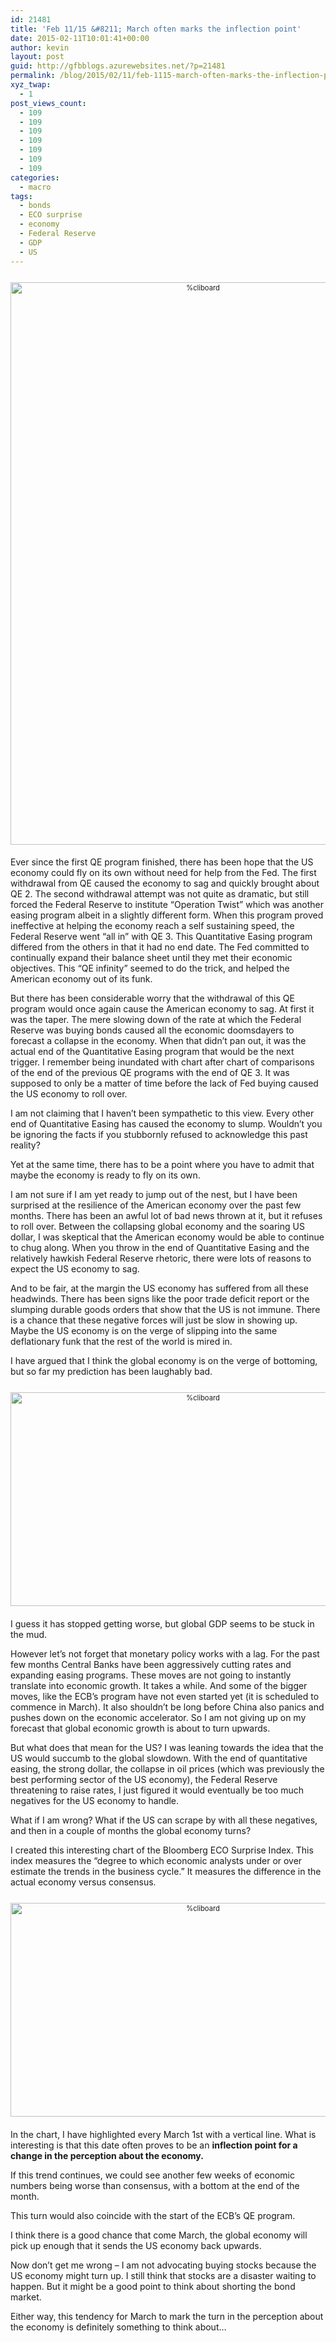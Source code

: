 ```yaml
---
id: 21481
title: 'Feb 11/15 &#8211; March often marks the inflection point'
date: 2015-02-11T10:01:41+00:00
author: kevin
layout: post
guid: http://gfbblogs.azurewebsites.net/?p=21481
permalink: /blog/2015/02/11/feb-1115-march-often-marks-the-inflection-point/
xyz_twap:
  - 1
post_views_count:
  - 109
  - 109
  - 109
  - 109
  - 109
  - 109
  - 109
categories:
  - macro
tags:
  - bonds
  - ECO surprise
  - economy
  - Federal Reserve
  - GDP
  - US
---
```

<div style="width: image width px; font-size: 80%; text-align: center;">
  <a href="http://themacrotourist.com/pictures/Azure/duckFeb1115.png"><img class="size-full wp-image-14271" style="padding-top: 1.0em;padding-bottom: 0.5em;" alt="%cliboard" src="http://themacrotourist.com/pictures/Azure/duckFeb1115.png" width="600" height="900" /></a>
</div>

Ever since the first QE program finished, there has been hope that the US economy could fly on its own without need for help from the Fed. The first withdrawal from QE caused the economy to sag and quickly brought about QE 2. The second withdrawal attempt was not quite as dramatic, but still forced the Federal Reserve to institute &#8220;Operation Twist&#8221; which was another easing program albeit in a slightly different form. When this program proved ineffective at helping the economy reach a self sustaining speed, the Federal Reserve went &#8220;all in&#8221; with QE 3. This Quantitative Easing program differed from the others in that it had no end date. The Fed committed to continually expand their balance sheet until they met their economic objectives. This &#8220;QE infinity&#8221; seemed to do the trick, and helped the American economy out of its funk. 

But there has been considerable worry that the withdrawal of this QE program would once again cause the American economy to sag. At first it was the taper. The mere slowing down of the rate at which the Federal Reserve was buying bonds caused all the economic doomsdayers to forecast a collapse in the economy. When that didn&#8217;t pan out, it was the actual end of the Quantitative Easing program that would be the next trigger. I remember being inundated with chart after chart of comparisons of the end of the previous QE programs with the end of QE 3. It was supposed to only be a matter of time before the lack of Fed buying caused the US economy to roll over.

I am not claiming that I haven&#8217;t been sympathetic to this view. Every other end of Quantitative Easing has caused the economy to slump. Wouldn&#8217;t you be ignoring the facts if you stubbornly refused to acknowledge this past reality? 

Yet at the same time, there has to be a point where you have to admit that maybe the economy is ready to fly on its own. 

I am not sure if I am yet ready to jump out of the nest, but I have been surprised at the resilience of the American economy over the past few months. There has been an awful lot of bad news thrown at it, but it refuses to roll over. Between the collapsing global economy and the soaring US dollar, I was skeptical that the American economy would be able to continue to chug along. When you throw in the end of Quantitative Easing and the relatively hawkish Federal Reserve rhetoric, there were lots of reasons to expect the US economy to sag.

And to be fair, at the margin the US economy has suffered from all these headwinds. There has been signs like the poor trade deficit report or the slumping durable goods orders that show that the US is not immune. There is a chance that these negative forces will just be slow in showing up. Maybe the US economy is on the verge of slipping into the same deflationary funk that the rest of the world is mired in.

I have argued that I think the global economy is on the verge of bottoming, but so far my prediction has been laughably bad. 

<div style="width: image width px; font-size: 80%; text-align: center;">
  <a href="http://themacrotourist.com/pictures/Azure/GlobalGDPFeb1115.png"><img class="size-full wp-image-14271" style="padding-top: 1.0em;padding-bottom: 0.5em;" alt="%cliboard" src="http://themacrotourist.com/pictures/Azure/GlobalGDPFeb1115.png" width="600" height="342" /></a>
</div>

I guess it has stopped getting worse, but global GDP seems to be stuck in the mud. 

However let&#8217;s not forget that monetary policy works with a lag. For the past few months Central Banks have been aggressively cutting rates and expanding easing programs. These moves are not going to instantly translate into economic growth. It takes a while. And some of the bigger moves, like the ECB&#8217;s program have not even started yet (it is scheduled to commence in March). It also shouldn&#8217;t be long before China also panics and pushes down on the economic accelerator. So I am not giving up on my forecast that global economic growth is about to turn upwards.

But what does that mean for the US? I was leaning towards the idea that the US would succumb to the global slowdown. With the end of quantitative easing, the strong dollar, the collapse in oil prices (which was previously the best performing sector of the US economy), the Federal Reserve threatening to raise rates, I just figured it would eventually be too much negatives for the US economy to handle. 

What if I am wrong? What if the US can scrape by with all these negatives, and then in a couple of months the global economy turns? 

I created this interesting chart of the Bloomberg ECO Surprise Index. This index measures the &#8220;degree to which economic analysts under or over estimate the trends in the business cycle.&#8221; It measures the difference in the actual economy versus consensus. 

<div style="width: image width px; font-size: 80%; text-align: center;">
  <a href="http://themacrotourist.com/pictures/Azure/ECOFeb1115.png"><img class="size-full wp-image-14271" style="padding-top: 1.0em;padding-bottom: 0.5em;" alt="%cliboard" src="http://themacrotourist.com/pictures/Azure/ECOFeb1115.png" width="600" height="342" /></a>
</div>

In the chart, I have highlighted every March 1st with a vertical line. What is interesting is that this date often proves to be an **inflection point for a change in the perception about the economy.**

If this trend continues, we could see another few weeks of economic numbers being worse than consensus, with a bottom at the end of the month.

This turn would also coincide with the start of the ECB&#8217;s QE program. 

I think there is a good chance that come March, the global economy will pick up enough that it sends the US economy back upwards. 

Now don&#8217;t get me wrong &#8211; I am not advocating buying stocks because the US economy might turn up. I still think that stocks are a disaster waiting to happen. But it might be a good point to think about shorting the bond market. 

Either way, this tendency for March to mark the turn in the perception about the economy is definitely something to think about&#8230;